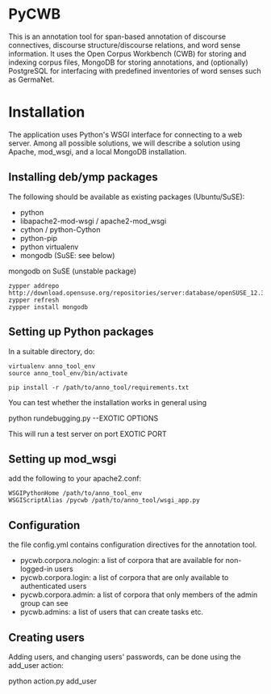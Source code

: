 PyCWB
=====

This is an annotation tool for span-based annotation
of discourse connectives, discourse structure/discourse relations,
and word sense information. It uses the Open Corpus Workbench (CWB)
for storing and indexing corpus files, MongoDB for storing annotations,
and (optionally) PostgreSQL for interfacing with predefined inventories
of word senses such as GermaNet.


Installation
============
The application uses Python's WSGI interface for connecting to a web server.
Among all possible solutions, we will describe a solution using Apache, mod_wsgi,
and a local MongoDB installation.

Installing deb/ymp packages
---------------------------

The following should be available as existing packages (Ubuntu/SuSE):

 * python
 * libapache2-mod-wsgi / apache2-mod_wsgi
 * cython / python-Cython
 * python-pip
 * python virtualenv
 * mongodb (SuSE: see below)

mongodb on SuSE (unstable package)

    zypper addrepo http://download.opensuse.org/repositories/server:database/openSUSE_12.3/server:database.repo
    zypper refresh
    zypper install mongodb

Setting up Python packages
--------------------------
In a suitable directory, do:

    virtualenv anno_tool_env
    source anno_tool_env/bin/activate

    pip install -r /path/to/anno_tool/requirements.txt

You can test whether the installation works in general using

   python rundebugging.py --EXOTIC OPTIONS

This will run a test server on port EXOTIC PORT

Setting up mod_wsgi
-------------------

add the following to your apache2.conf:

    WSGIPythonHome /path/to/anno_tool_env
    WSGIScriptAlias /pycwb /path/to/anno_tool/wsgi_app.py

Configuration
-------------

the file config.yml contains configuration directives for
the annotation tool.

 * pycwb.corpora.nologin: a list of corpora that are available for non-logged-in users
 * pycwb.corpora.login: a list of corpora that are only available to authenticated users
 * pycwb.corpora.admin: a list of corpora that only members of the admin group can see
 * pycwb.admins: a list of users that can create tasks etc.

Creating users
--------------

Adding users, and changing users' passwords, can be done using the add_user action:

   python action.py add_user <username> <password>
